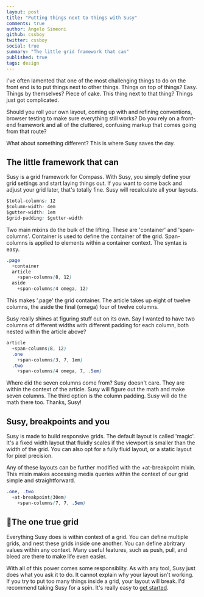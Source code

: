```yaml
---
layout: post
title: "Putting things next to things with Susy"
comments: true
author: Angelo Simeoni
github: cssboy
twitter: cssboy
social: true
summary: "The little grid framework that can"
published: true
tags: design
---
```


I've often lamented that one of the most challenging things to do on the front end is to put things next to other things. Things on top of things? Easy. Things by themselves? Piece of cake. This thing next to that thing? Things just got complicated.

Should you roll your own layout, coming up with and refining conventions, browser testing to make sure everything still works? Do you rely on a front-end framework and all of the cluttered, confusing markup that comes going from that route? 

What about something different? This is where Susy saves the day.

## The little framework that can

Susy is a grid framework for Compass. With Susy, you simply define your grid settings and start laying things out. If you want to come back and adjust your grid later, that's totally fine. Susy will recalculate all your layouts.

```css
$total-columns: 12
$column-width: 4em
$gutter-width: 1em
$grid-padding: $gutter-width
```

Two main mixins do the bulk of the lifting. These are 'container' and 'span-columns'. Container is used to define the container of the grid. Span-columns is applied to elements within a container context. The syntax is easy.

```css
.page
  +container
  article
    +span-columns(8, 12)
  aside
    +span-columns(4 omega, 12)
```

This makes '.page' the grid container. The article takes up eight of twelve columns, the aside the final (omega) four of twelve columns.

Susy really shines at figuring stuff out on its own. Say I wanted to have two columns of different widths with different padding for each column, both nested within the article above?

```css
article
  +span-columns(8, 12)
  .one
    +span-columns(3, 7, 1em)
  .two
    +span-columns(4 omega, 7, .5em)
```

Where did the seven columns come from? Susy doesn't care. They are within the context of the article. Susy will figure out the math and make seven columns. The third option is the column padding. Susy will do the math there too. Thanks, Susy!

## Susy, breakpoints and you

Susy is made to build responsive grids. The default layout is called 'magic'. It's a fixed width layout that fluidly scales if the viewport is smaller than the width of the grid. You can also opt for a fully fluid layout, or a static layout for pixel precision.

Any of these layouts can be further modified with the +at-breakpoint mixin. This mixin makes accessing media queries within the context of our grid simple and straightforward.

```css
.one, .two
  +at-breakpoint(30em)
    +span-columns(7, 7, .5em)
```

## The one true grid

Everything Susy does is within context of a grid. You can  define multiple grids, and nest these grids inside one another. You can define abritrary values within any context. Many useful features, such as push, pull, and bleed are there to make life even easier.

With all of this power comes some responsiblity. As with any tool, Susy just does what you ask it to do. It cannot explain  why your layout isn't working. If you try to put too many things inside a grid, your layout will break. I'd recommend taking Susy for a spin. It's really easy to [get started](http://susy.oddbird.net/guides/getting-started/).
